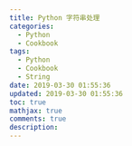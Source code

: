 ```yaml
---
title: Python 字符串处理
categories:
  - Python
  - Cookbook
tags:
  - Python
  - Cookbook
  - String
date: 2019-03-30 01:55:36
updated: 2019-03-30 01:55:36
toc: true
mathjax: true
comments: true
description: 
---
```

